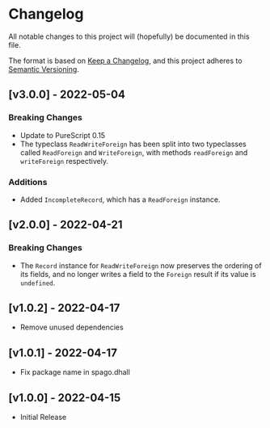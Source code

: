 # Changelog

All notable changes to this project will (hopefully) be documented in this file.

The format is based on [Keep a Changelog](https://keepachangelog.com/en/1.0.0/),
and this project adheres to [Semantic Versioning](https://semver.org/spec/v2.0.0.html).

## [v3.0.0] - 2022-05-04

### Breaking Changes

- Update to PureScript 0.15
- The typeclass `ReadWriteForeign` has been split into two typeclasses called
`ReadForeign` and `WriteForeign`, with methods `readForeign` and `writeForeign`
respectively.

### Additions

- Added `IncompleteRecord`, which has a `ReadForeign` instance.

## [v2.0.0] - 2022-04-21

### Breaking Changes

- The `Record` instance for `ReadWriteForeign` now preserves the ordering of its
fields, and no longer writes a field to the `Foreign` result if its value is
`undefined`.

## [v1.0.2] - 2022-04-17

- Remove unused dependencies

## [v1.0.1] - 2022-04-17

- Fix package name in spago.dhall

## [v1.0.0] - 2022-04-15

- Initial Release
